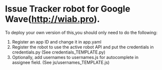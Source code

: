 Issue Tracker robot for Google Wave(http://wiab.pro).
=

To deploy your own version of this,you should only need to do the following:

1. Register an app ID and change it in app.yaml
2. Register the robot to use the active robot API and put the credentials in credentials.py (See credentials_TEMPLATE.py)
3. Optionally, add usernames to usernames.js for autocomplete in assignee field. (See js/usernames_TEMPLATE.js)
